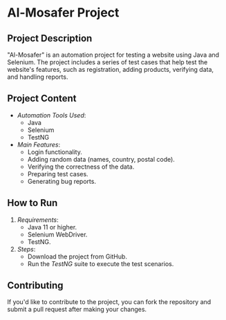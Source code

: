 # Al-Mosafer Project

## Project Description
"Al-Mosafer" is an automation project for testing a website using Java and Selenium. The project includes a series of test cases that help test the website's features, such as registration, adding products, verifying data, and handling reports.

## Project Content
- *Automation Tools Used*: 
  - Java
  - Selenium
  - TestNG
- *Main Features*:
  - Login functionality.
  - Adding random data (names, country, postal code).
  - Verifying the correctness of the data.
  - Preparing test cases.
  - Generating bug reports.

## How to Run
1. *Requirements*:
   - Java 11 or higher.
   - Selenium WebDriver.
   - TestNG.
2. *Steps*:
   - Download the project from GitHub.
   - Run the *TestNG* suite to execute the test scenarios.

## Contributing
If you'd like to contribute to the project, you can fork the repository and submit a pull request after making your changes.

